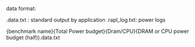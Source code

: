 data format:

.data.txt : standard output by application
.rapl_log.txt: power logs

{benchmark name}{Total Power budget}{Dram/CPU}{DRAM or CPU power budget (half)).data.txt